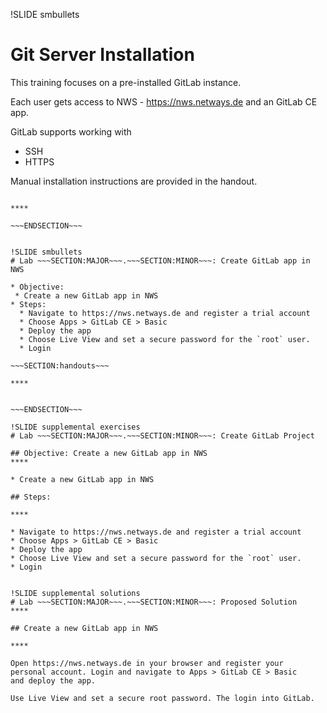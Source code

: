 !SLIDE smbullets
# Git Server Installation

This training focuses on a pre-installed GitLab instance.

Each user gets access to NWS - https://nws.netways.de
and an GitLab CE app.

GitLab supports working with

* SSH
* HTTPS

Manual installation instructions are provided in the
handout.

~~~SECTION:handouts~~~

****

~~~ENDSECTION~~~


!SLIDE smbullets
# Lab ~~~SECTION:MAJOR~~~.~~~SECTION:MINOR~~~: Create GitLab app in NWS

* Objective:
 * Create a new GitLab app in NWS
* Steps:
  * Navigate to https://nws.netways.de and register a trial account
  * Choose Apps > GitLab CE > Basic
  * Deploy the app
  * Choose Live View and set a secure password for the `root` user.
  * Login

~~~SECTION:handouts~~~

****


~~~ENDSECTION~~~

!SLIDE supplemental exercises
# Lab ~~~SECTION:MAJOR~~~.~~~SECTION:MINOR~~~: Create GitLab Project

## Objective: Create a new GitLab app in NWS
****

* Create a new GitLab app in NWS

## Steps:

****

* Navigate to https://nws.netways.de and register a trial account
* Choose Apps > GitLab CE > Basic
* Deploy the app
* Choose Live View and set a secure password for the `root` user.
* Login


!SLIDE supplemental solutions
# Lab ~~~SECTION:MAJOR~~~.~~~SECTION:MINOR~~~: Proposed Solution
****

## Create a new GitLab app in NWS

****

Open https://nws.netways.de in your browser and register your
personal account. Login and navigate to Apps > GitLab CE > Basic
and deploy the app.

Use Live View and set a secure root password. The login into GitLab.
